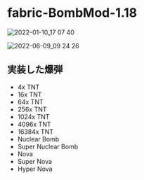 # fabric-BombMod-1.18
![2022-01-10_17 07 40](https://user-images.githubusercontent.com/69494667/172505757-a1635d81-5577-413b-a8ff-a718fa11d027.png)

![2022-06-09_09 24 26](https://user-images.githubusercontent.com/69494667/172739043-4420d113-6b14-4f65-87b2-c53939665dbd.png)

## 実装した爆弾
* 4x TNT
* 16x TNT
* 64x TNT
* 256x TNT
* 1024x TNT
* 4096x TNT
* 16384x TNT
* Nuclear Bomb
* Super Nuclear Bomb
* Nova
* Super Nova
* Hyper Nova
